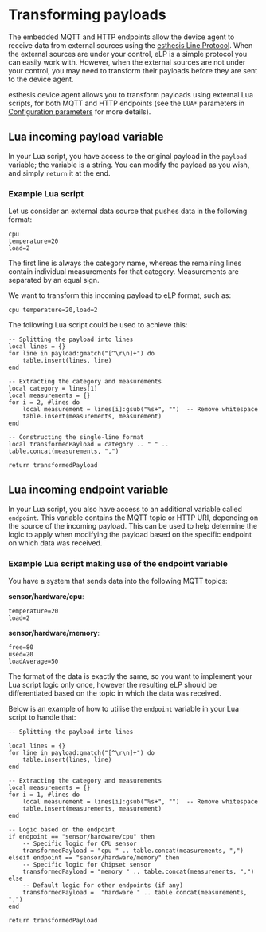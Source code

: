 # Transforming payloads

The embedded MQTT and HTTP endpoints allow the device agent to receive data from external sources
using the [esthesis Line Protocol](esthesis-line-protocol.md). When the external sources
are under your control, eLP is a simple protocol you can easily work with. However, when the
external sources are not under your control, you may need to transform their payloads before they
are sent to the device agent.

esthesis device agent allows you to transform payloads using external Lua scripts, for both MQTT
and HTTP endpoints (see the `LUA*` parameters in [Configuration parameters](configuration-parameters.md)
for more details).

## Lua incoming payload variable
In your Lua script, you have access to the original payload in the `payload` variable; the variable
is a string. You can modify the payload as you wish, and simply `return` it at the end.

### Example Lua script
Let us consider an external data source that pushes data in the following format:
```text
cpu
temperature=20
load=2
```

The first line is always the category name, whereas the remaining lines contain individual measurements
for that category. Measurements are separated by an equal sign.

We want to transform this incoming payload to eLP format, such as:
```text
cpu temperature=20,load=2
```
The following Lua script could be used to achieve this:
```Generic
-- Splitting the payload into lines
local lines = {}
for line in payload:gmatch("[^\r\n]+") do
    table.insert(lines, line)
end

-- Extracting the category and measurements
local category = lines[1]
local measurements = {}
for i = 2, #lines do
    local measurement = lines[i]:gsub("%s+", "")  -- Remove whitespace
    table.insert(measurements, measurement)
end

-- Constructing the single-line format
local transformedPayload = category .. " " .. table.concat(measurements, ",")

return transformedPayload
```
## Lua incoming endpoint variable
In your Lua script, you also have access to an additional variable called `endpoint`.
This variable contains the MQTT topic or HTTP URI, depending on the source of the incoming payload.
This can be used to help determine the logic to apply when modifying the payload based on the specific
endpoint on which data was received.

### Example Lua script making use of the endpoint variable
You have a system that sends data into the following MQTT topics:

 **sensor/hardware/cpu**:
```text
temperature=20
load=2
```

**sensor/hardware/memory**:
```text
free=80
used=20
loadAverage=50
```

The format of the data is exactly the same, so you want to implement your
Lua script logic only once, however the resulting eLP should be differentiated based on the topic
in which the data was received.

Below is an example of how to utilise the `endpoint` variable in your Lua script to handle that:
```Generic
-- Splitting the payload into lines

local lines = {}
for line in payload:gmatch("[^\r\n]+") do
    table.insert(lines, line)
end

-- Extracting the category and measurements
local measurements = {}
for i = 1, #lines do
    local measurement = lines[i]:gsub("%s+", "")  -- Remove whitespace
    table.insert(measurements, measurement)
end

-- Logic based on the endpoint
if endpoint == "sensor/hardware/cpu" then
    -- Specific logic for CPU sensor
    transformedPayload = "cpu " .. table.concat(measurements, ",")
elseif endpoint == "sensor/hardware/memory" then
    -- Specific logic for Chipset sensor
    transformedPayload = "memory " .. table.concat(measurements, ",")
else
    -- Default logic for other endpoints (if any)
    transformedPayload =  "hardware " .. table.concat(measurements, ",")
end

return transformedPayload
```
